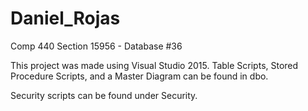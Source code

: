 # Daniel_Rojas
Comp 440 Section 15956 - Database #36

This project was made using Visual Studio 2015. Table Scripts, Stored Procedure Scripts, and a Master Diagram can be found in dbo. 

Security scripts can be found under Security.
